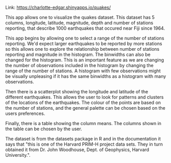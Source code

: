 Link: https://charlotte-edgar.shinyapps.io/quakes/

This app allows one to visualize the quakes dataset. This dataset has 5 columns, longitude, latitude, magnitude, depth and number of stations reporting, that describe 1000 earthquakes that occured near Fiji since 1964. 

This app begins by allowing one to select a range of the number of stations reporting. We'd expect larger earthquakes to be reported by more stations so this allows one to explore the relationship between number of stations reporting and magnitude in the histogram. The binwidths can also be changed for the histogram. This is an important feature as we are changing the number of observations included in the histogram by changing the range of the number of stations. A histogram with few observations might be visually unpleasing if it has the same binwidths as a histogram with many observations. 

Then there is a scatterplot showing the longitude and latitude of the different earthquakes. This allows the user to look for patterns and clusters of the locations of the earthquakes. The colour of the points are based on the number of stations, and the general palette can be chosen based on the users preferences.

Finally, there is a table showing the column means. The columns shown in the table can be chosen by the user.

The dataset is from the datasets package in R and in the documentation it says that "this is one of the Harvard PRIM-H project data sets. They in turn obtained it from Dr. John Woodhouse, Dept. of Geophysics, Harvard University.". 

